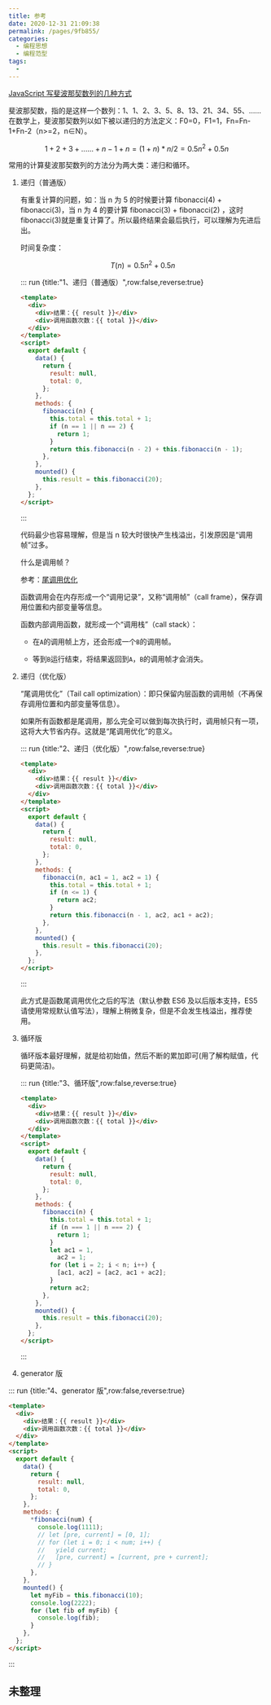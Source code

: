 ```yaml
---
title: 参考
date: 2020-12-31 21:09:38
permalink: /pages/9fb855/
categories:
  - 编程思想
  - 编程范型
tags:
  -
---
```


<!-- ::: run {title:"css3 伪元素",row:false,reverse:true}

```html
<template>
  <body>
    请输入数字：
    <input type="text" id="number1" />
    <input type="button" value="生成" id="btn" />
    <br />
    斐波那契数：
    <input type="text" id="number2" />
  </body>
</template>
<script>
  export default {
    mounted() {
      var number1 = document.getElementById("number1"); //获取元素
      var number2 = document.getElementById("number2");

      function fn(a) {
        //定义函数 用递归
        if (a <= 2) {
          //临界值设置
          return 1;
        } else {
          return fn(a - 1) + fn(a - 2); //调用自身
        }
      }
      btn.onclick = function() {
        //点击事件

        var num1 = number1.value; //获取元素
        //console.log(num1);
        var m = fn(num1);
        //console.log(m);
        number2.value = m; //写入文本框
      };
    },
  };
  window.onload = function() {};
</script>
```

::: -->

[JavaScript 写斐波那契数列的几种方式](https://blog.csdn.net/qq_39300332/article/details/80000837?utm_medium=distribute.pc_relevant.none-task-blog-BlogCommendFromMachineLearnPai2-4.control&depth_1-utm_source=distribute.pc_relevant.none-task-blog-BlogCommendFromMachineLearnPai2-4.control)

斐波那契数，指的是这样一个数列：1、1、2、3、5、8、13、21、34、55、……在数学上，斐波那契数列以如下被以递归的方法定义：F0=0，F1=1，Fn=Fn-1+Fn-2（n>=2，n∈N）。

$$
1+2+3+......+ n-1 + n
= (1+n)*n/2
= 0.5n^2 + 0.5n
$$

常用的计算斐波那契数列的方法分为两大类：递归和循环。

1. 递归（普通版）

   有重复计算的问题，如：当 n 为 5 的时候要计算 fibonacci(4) + fibonacci(3)，当 n 为 4 的要计算 fibonacci(3) + fibonacci(2) ，这时 fibonacci(3)就是重复计算了。所以最终结果会最后执行，可以理解为先进后出。

   时间复杂度：

   $$
   T(n)= 0.5n^2 + 0.5n
   $$

   ::: run {title:"1、递归（普通版）",row:false,reverse:true}

   ```html
   <template>
     <div>
       <div>结果：{{ result }}</div>
       <div>调用函数次数：{{ total }}</div>
     </div>
   </template>
   <script>
     export default {
       data() {
         return {
           result: null,
           total: 0,
         };
       },
       methods: {
         fibonacci(n) {
           this.total = this.total + 1;
           if (n == 1 || n == 2) {
             return 1;
           }
           return this.fibonacci(n - 2) + this.fibonacci(n - 1);
         },
       },
       mounted() {
         this.result = this.fibonacci(20);
       },
     };
   </script>
   ```

   :::

   代码最少也容易理解，但是当 n 较大时很快产生栈溢出，引发原因是“调用帧”过多。

   什么是调用帧？

   参考：[尾调用优化](/pages/ed309d/#尾调用优化-2)

   函数调用会在内存形成一个“调用记录”，又称“调用帧”（call frame），保存调用位置和内部变量等信息。

   函数内部调用函数，就形成一个“调用栈”（call stack）：

   - 在`A`的调用帧上方，还会形成一个`B`的调用帧。

   - 等到`B`运行结束，将结果返回到`A`，`B`的调用帧才会消失。

2. 递归（优化版）

   “尾调用优化”（Tail call optimization）：即只保留内层函数的调用帧（不再保存调用位置和内部变量等信息）。

   如果所有函数都是尾调用，那么完全可以做到每次执行时，调用帧只有一项，这将大大节省内存。这就是“尾调用优化”的意义。

   ::: run {title:"2、递归（优化版）",row:false,reverse:true}

   ```html
   <template>
     <div>
       <div>结果：{{ result }}</div>
       <div>调用函数次数：{{ total }}</div>
     </div>
   </template>
   <script>
     export default {
       data() {
         return {
           result: null,
           total: 0,
         };
       },
       methods: {
         fibonacci(n, ac1 = 1, ac2 = 1) {
           this.total = this.total + 1;
           if (n <= 1) {
             return ac2;
           }
           return this.fibonacci(n - 1, ac2, ac1 + ac2);
         },
       },
       mounted() {
         this.result = this.fibonacci(20);
       },
     };
   </script>
   ```

   :::

   此方式是函数尾调用优化之后的写法（默认参数 ES6 及以后版本支持，ES5 请使用常规默认值写法），理解上稍微复杂，但是不会发生栈溢出，推荐使用。

3. 循环版

   循环版本最好理解，就是给初始值，然后不断的累加即可(用了解构赋值，代码更简洁)。

   ::: run {title:"3、循环版",row:false,reverse:true}

   ```html
   <template>
     <div>
       <div>结果：{{ result }}</div>
       <div>调用函数次数：{{ total }}</div>
     </div>
   </template>
   <script>
     export default {
       data() {
         return {
           result: null,
           total: 0,
         };
       },
       methods: {
         fibonacci(n) {
           this.total = this.total + 1;
           if (n === 1 || n === 2) {
             return 1;
           }
           let ac1 = 1,
             ac2 = 1;
           for (let i = 2; i < n; i++) {
             [ac1, ac2] = [ac2, ac1 + ac2];
           }
           return ac2;
         },
       },
       mounted() {
         this.result = this.fibonacci(20);
       },
     };
   </script>
   ```

   :::

4. generator 版

::: run {title:"4、generator 版",row:false,reverse:true}

```html
<template>
  <div>
    <div>结果：{{ result }}</div>
    <div>调用函数次数：{{ total }}</div>
  </div>
</template>
<script>
  export default {
    data() {
      return {
        result: null,
        total: 0,
      };
    },
    methods: {
      *fibonacci(num) {
        console.log(1111);
        // let [pre, current] = [0, 1];
        // for (let i = 0; i < num; i++) {
        //   yield current;
        //   [pre, current] = [current, pre + current];
        // }
      },
    },
    mounted() {
      let myFib = this.fibonacci(10);
      console.log(2222);
      for (let fib of myFib) {
        console.log(fib);
      }
    },
  };
</script>
```

:::

<!-- ::: run {title:"css3 伪元素",row:false,reverse:true}

```html
<template>
  <div>结果：{{ result }}</div>
</template>
<script>
  export default {
    data() {
      return {
        result: null,
      };
    },
    mounted() {
      var memoizer = function(func) {
        let memo = [];
        return function(n) {
          if (memo[n] == undefined) {
            memo[n] = func(n);
            console.log("memoizer", memo[n]);
          }
          return memo[n];
        };
      };
      var fibonacci = memoizer(function(n) {
        console.log("fibonacci", n);
        if (n == 1 || n == 2) {
          return 1;
        }
        return fibonacci(n - 2) + fibonacci(n - 1);
      });
      this.result = fibonacci(30);
    },
  };
</script>
```

::: -->

## 未整理
